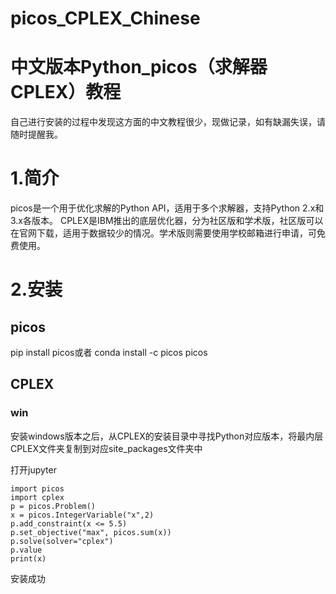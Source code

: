 # picos_CPLEX_Chinese
中文版本Python_picos（求解器CPLEX）教程
====
自己进行安装的过程中发现这方面的中文教程很少，现做记录，如有缺漏失误，请随时提醒我。

# 1.简介

picos是一个用于优化求解的Python API，适用于多个求解器，支持Python 2.x和3.x各版本。
CPLEX是IBM推出的底层优化器，分为社区版和学术版，社区版可以在官网下载，适用于数据较少的情况。学术版则需要使用学校邮箱进行申请，可免费使用。

# 2.安装

## picos
pip install picos或者
conda install -c picos picos

## CPLEX
### win
安装windows版本之后，从CPLEX的安装目录中寻找Python对应版本，将最内层CPLEX文件夹复制到对应site_packages文件夹中

打开jupyter
```
import picos
import cplex
p = picos.Problem()
x = picos.IntegerVariable("x",2)
p.add_constraint(x <= 5.5)
p.set_objective("max", picos.sum(x))
p.solve(solver="cplex")
p.value
print(x)
```
安装成功
